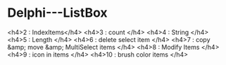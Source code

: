 # Delphi---ListBox
&lt;h4>2 : IndexItems&lt;/h4>  &lt;h4>3 : count &lt;/h4>  &lt;h4>4 : String &lt;/h4>  &lt;h4>5 : Length &lt;/h4>  &lt;h4>6 : delete select item  &lt;/h4> &lt;h4>7 : copy &amp;amp; move &amp;amp; MultiSelect items &lt;/h4> &lt;h4>8 : Modify Items &lt;/h4> &lt;h4>9 : icon in items &lt;/h4> &lt;h4>10 : brush color items &lt;/h4>
